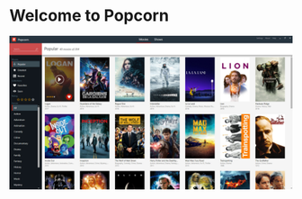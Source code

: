 ﻿# Welcome to Popcorn
![Home](https://github.com/bbougot/Popcorn/blob/master/Screenshots/Screen1.jpg)